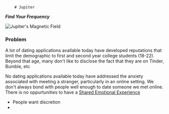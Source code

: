         # Jupiter
  _**Find Your Frequency**_

![Jupiter's Magnetic Field](https://www.spaceanswers.com/wp-content/uploads/2014/06/Thumb.jpg)

### Problem

A lot of dating applications available today have developed reputations that limit the demographic to first and second year college students (18-22). Beyond that age, many don't like to disclose the fact that they are on Tinder, Bumble, etc

No dating applications available today have addressed the anxiety associated with meeting a stranger, particularly in an online setting. We don't always bond with people well enough to date someone we met online. There is no oppurtunities to have a [Shared Emotional Experience](https://en.wikipedia.org/wiki/Social_sharing_of_emotions#Effect_on_relationships)



* People want discretion
* 

